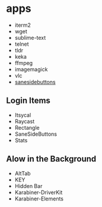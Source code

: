 # apps

* iterm2
* wget
* sublime-text
* telnet
* tldr
* keka
* ffmpeg
* imagemagick
* vlc
* [sanesidebuttons](https://github.com/thealpa/SaneSideButtons)

## Login Items

* Itsycal
* Raycast
* Rectangle
* SaneSideButtons
* Stats

## Alow in the Background

* AltTab
* KEY
* Hidden Bar
* Karabiner-DriverKit
* Karabiner-Elements

